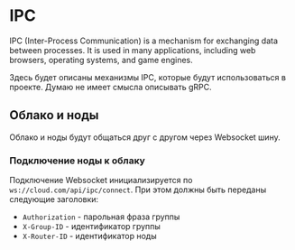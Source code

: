 # IPC

IPC (Inter-Process Communication) is a mechanism for exchanging data between processes. It is used in many applications, including web browsers, operating systems, and game engines.

Здесь будет описаны механизмы IPC, которые будут использоваться в проекте. Думаю не имеет смысла описывать gRPC.

## Облако и ноды

Облако и ноды будут общаться друг с другом через Websocket шину.

### Подключение ноды к облаку

Подключение Websocket инициализируется по `ws://cloud.com/api/ipc/connect`. При этом должны быть переданы следующие заголовки:

- `Authorization` - парольная фраза группы
- `X-Group-ID` - идентификатор группы
- `X-Router-ID` - идентификатор ноды
